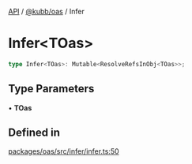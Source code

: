 [API](../../../packages.md) / [@kubb/oas](../index.md) / Infer

# Infer\<TOas\>

```ts
type Infer<TOas>: Mutable<ResolveRefsInObj<TOas>>;
```

## Type Parameters

• **TOas**

## Defined in

[packages/oas/src/infer/infer.ts:50](https://github.com/kubb-project/kubb/blob/41d5fcbd23d143293d72542efcb650e62fa3a210/packages/oas/src/infer/infer.ts#L50)
